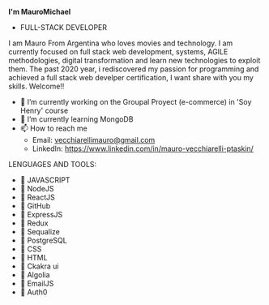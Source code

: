 


**I'm MauroMichael**
- FULL-STACK DEVELOPER

I am Mauro From Argentina who loves movies and technology. I am currently focused on full stack web development, systems, AGILE methodologies, digital transformation and learn new technologies to exploit them. The past 2020 year, i rediscovered my passion for programming and achieved a full stack web develper certification, I want share with you my skills. Welcome!!




- 🔭 I’m currently working on the Groupal Proyect (e-commerce) in 'Soy Henry' course
- 🌱 I’m currently learning MongoDB
- 📫 How to reach me
  - Email: vecchiarellimauro@gmail.com
  - LinkedIn: https://www.linkedin.com/in/mauro-vecchiarelli-ptaskin/


LENGUAGES AND TOOLS:

- :1st_place_medal: JAVASCRIPT
- :1st_place_medal: NodeJS
- :1st_place_medal: ReactJS
- :1st_place_medal: GitHub
- :1st_place_medal: ExpressJS
- :1st_place_medal: Redux
- :1st_place_medal: Sequalize
- :1st_place_medal: PostgreSQL
- :1st_place_medal: CSS
- :1st_place_medal: HTML
- :1st_place_medal: Ckakra ui
- :1st_place_medal: Algolia
- :1st_place_medal: EmailJS
- :1st_place_medal: Auth0




